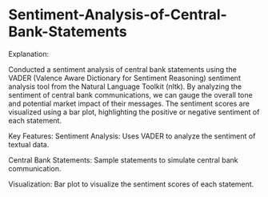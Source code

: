 # Sentiment-Analysis-of-Central-Bank-Statements
Explanation:

Conducted a sentiment analysis of central bank statements using the VADER (Valence Aware Dictionary for Sentiment Reasoning) sentiment analysis tool from the Natural Language Toolkit (nltk). By analyzing the sentiment of central bank communications, we can gauge the overall tone and potential market impact of their messages. The sentiment scores are visualized using a bar plot, highlighting the positive or negative sentiment of each statement.

Key Features:
Sentiment Analysis: Uses VADER to analyze the sentiment of textual data.

Central Bank Statements: Sample statements to simulate central bank communication.

Visualization: Bar plot to visualize the sentiment scores of each statement.
